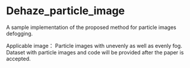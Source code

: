 # Dehaze_particle_image
A sample implementation of the proposed method for particle images defogging.

Applicable image： Particle images with unevenly as well as evenly fog.
Dataset with particle images and code will be provided after the paper<A Novel Model-Based Defogging Method for Particle Images with Different Fog Distributions> is accepted.

